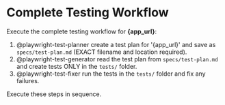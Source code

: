 # Complete Testing Workflow

Execute the complete testing workflow for **{app_url}**:

1. @playwright-test-planner create a test plan for '{app_url}' and save as `specs/test-plan.md` (EXACT filename and location required).
2. @playwright-test-generator read the test plan from `specs/test-plan.md` and create tests ONLY in the `tests/` folder.
3. @playwright-test-fixer run the tests in the `tests/` folder and fix any failures.

Execute these steps in sequence.

